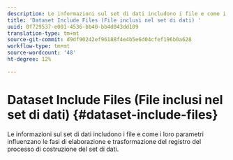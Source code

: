 ```yaml
---
description: Le informazioni sul set di dati includono i file e come i loro parametri influenzano le fasi di elaborazione e trasformazione del registro del processo di costruzione del set di dati.
title: 'Dataset Include Files (File inclusi nel set di dati) '
uuid: 0f729537-e001-4536-bb40-bb4d043dd109
translation-type: tm+mt
source-git-commit: d9df90242ef96188f4e4b5e6d04cfef196b0a628
workflow-type: tm+mt
source-wordcount: '48'
ht-degree: 12%

---
```



# Dataset Include Files (File inclusi nel set di dati) {#dataset-include-files}

Le informazioni sul set di dati includono i file e come i loro parametri influenzano le fasi di elaborazione e trasformazione del registro del processo di costruzione del set di dati.

